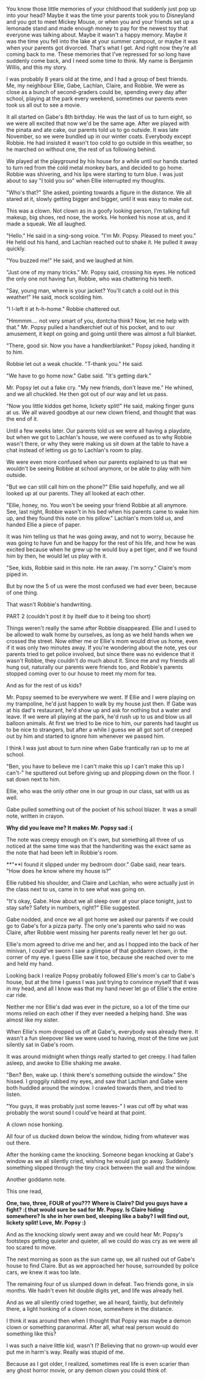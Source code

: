 You know those little memories of your childhood that suddenly just pop up into your head? Maybe it was the time your parents took you to Disneyland and you got to meet Mickey Mouse, or when you and your friends set up a lemonade stand and made enough money to pay for the newest toy that everyone was talking about. Maybe it wasn't a happy memory. Maybe it was the time you fell into the lake at your summer campout, or maybe it was when your parents got divorced. That's what I get. And right now they're all coming back to me. These memories that I've repressed for so long have suddenly come back, and I need some time to think. My name is Benjamin Willis, and this my story.

I was probably 8 years old at the time, and I had a group of best friends. Me, my neighbour Ellie, Gabe, Lachlan, Claire, and Robbie. We were as close as a bunch of second-graders could be, spending every day after school, playing at the park every weekend, sometimes our parents even took us all out to see a movie.

It all started on Gabe's 8th birthday. He was the last of us to turn eight, so we were all excited that now we'd be the same age. After we played with the pinata and ate cake, our parents told us to go outside. It was late November, so we were bundled up in our winter coats. Everybody except Robbie. He had insisted it wasn't too cold to go outside in this weather, so he marched on without one, the rest of us following behind.

We played at the playground by his house for a while until our hands started to turn red from the cold metal monkey bars, and decided to go home. Robbie was shivering, and his lips were starting to turn blue. I was just about to say "I told you so" when Ellie interrupted my thoughts.

"Who's that?" She asked, pointing towards a figure in the distance. We all stared at it, slowly getting bigger and bigger, until it was easy to make out.

This was a clown. Not clown as in a goofy looking person, I'm talking full makeup, big shoes, red nose, the works. He honked his nose at us, and it made a squeak. We all laughed.

"Hello." He said in a sing-song voice. "I'm Mr. Popsy. Pleased to meet you." He held out his hand, and Lachlan reached out to shake it. He pulled it away quickly.

"You buzzed me!" He said, and we laughed at him.

"Just one of my many tricks." Mr. Popsy said, crossing his eyes. He noticed the only one not having fun, Robbie, who was chattering his teeth.

"Say, young man, where is your jacket? You'll catch a cold out in this weather!" He said, mock scolding him.

"I l-left it at h-h-home." Robbie chattered out.

"Hmmmm.... not very smart of you, dontcha think? Now, let me help with that." Mr. Popsy pulled a handkerchief out of his pocket, and to our amusement, it kept on going and going until there was almost a full blanket.

"There, good sir. Now you have a handkerblanket." Popsy joked, handing it to him.

Robbie let out a weak chuckle. "T-thank you." He said.

"We have to go home now." Gabe said. "It's getting dark."

Mr. Popsy let out a fake cry. "My new friends, don't leave me." He whined, and we all chuckled. He then got out of our way and let us pass.

"Now you little kiddos get home, lickety split!" He said, making finger guns at us. We all waved goodbye at our new clown friend, and thought that was the end of it.

Until a few weeks later. Our parents told us we were all having a playdate, but when we got to Lachlan's house, we were confused as to why Robbie wasn't there, or why they were making us sit down at the table to have a chat instead of letting us go to Lachlan's room to play.

We were even more confused when our parents explained to us that we wouldn't be seeing Robbie at school anymore, or be able to play with him outside.

"But we can still call him on the phone?" Ellie said hopefully, and we all looked up at our parents. They all looked at each other.

"Ellie, honey, no. You won't be seeing your friend Robbie at all anymore. See, last night, Robbie wasn't in his bed when his parents came to wake him up, and they found this note on his pillow." Lachlan's mom told us, and handed Ellie a piece of paper.

It was him telling us that he was going away, and not to worry, because he was going to have fun and be happy for the rest of his life, and how he was excited because when he grew up he would buy a pet tiger, and if we found him by then, he would let us play with it.

"See, kids, Robbie said in this note. He ran away. I'm sorry." Claire's mom piped in.

But by now the 5 of us were the most confused we had ever been, because of one thing.

That wasn't Robbie's handwriting.

PART 2 (couldn't post it by itself due to it being too short) 

Things weren't really the same after Robbie disappeared. Ellie and I used to be allowed to walk home by ourselves, as long as we held hands when we crossed the street. Now either me or Ellie's mom would drive us home, even if it was only two minutes away. If you're wondering about the note, yes our parents tried to get police involved, but since there was no evidence that it wasn't Robbie, they couldn't do much about it. Since me and my friends all hung out, naturally our parents were friends too, and Robbie's parents stopped coming over to our house to meet my mom for tea.

And as for the rest of us kids?

Mr. Popsy seemed to be everywhere we went. If Ellie and I were playing on my trampoline, he'd just happen to walk by my house just then. If Gabe was at his dad's restaurant, he'd show up and ask for nothing but a water and leave. If we were all playing at the park, he'd rush up to us and blow us all balloon animals. At first we tried to be nice to him, our parents had taught us to be nice to strangers, but after a while I guess we all got sort of creeped out by him and started to ignore him whenever we passed him.

I think I was just about to turn nine when Gabe frantically ran up to me at school.

"Ben, you have to believe me I can't make this up I can't make this up I can't-" he sputtered out before giving up and plopping down on the floor. I sat down next to him.

Ellie, who was the only other one in our group in our class, sat with us as well.

Gabe pulled something out of the pocket of his school blazer. It was a small note, written in crayon.

**Why did you leave me? It makes Mr. Popsy sad :(**

The note was creepy enough on it's own, but something all three of us noticed at the same time was that the handwriting was the exact same as the note that had been left in Robbie's room.

\*\*"\*\*I found it slipped under my bedroom door." Gabe said, near tears. "How does he know where my house is?"

Ellie rubbed his shoulder, and Claire and Lachlan, who were actually just in the class next to us, came in to see what was going on.

"It's okay, Gabe. How about we all sleep over at your place tonight, just to stay safe? Safety in numbers, right?" Ellie suggested.

Gabe nodded, and once we all got home we asked our parents if we could go to Gabe's for a pizza party. The only one's parents who said no was Claire, after Robbie went missing her parents really never let her go out.

Ellie's mom agreed to drive me and her, and as I hopped into the back of her minivan, I could've sworn I saw a glimpse of that goddamn clown, in the corner of my eye. I guess Ellie saw it too, because she reached over to me and held my hand.

Looking back I realize Popsy probably followed Ellie's mom's car to Gabe's house, but at the time I guess I was just trying to convince myself that it was in my head, and all I know was that my hand never let go of Ellie's the entire car ride.

Neither me nor Ellie's dad was ever in the picture, so a lot of the time our moms relied on each other if they ever needed a helping hand. She was almost like my sister.

When Ellie's mom dropped us off at Gabe's, everybody was already there. It wasn't a fun sleepover like we were used to having, most of the time we just silently sat in Gabe's room.

It was around midnight when things really started to get creepy. I had fallen asleep, and awoke to Ellie shaking me awake.

"Ben? Ben, wake up. I think there's something outside the window." She hissed. I groggily rubbed my eyes, and saw that Lachlan and Gabe were both huddled around the window. I crawled towards them, and tried to listen.

"You guys, it was probably just some leaves-" I was cut off by what was probably the worst sound I could've heard at that point.

A clown nose honking.

All four of us ducked down below the window, hiding from whatever was out there.

After the honking came the knocking. Someone began knocking at Gabe's window as we all silently cried, wishing he would just go away. Suddenly something slipped through the tiny crack between the wall and the window.

Another goddamn note.

This one read,

**One, two, three, FOUR of you??? Where is Claire? Did you guys have a fight? :( that would sure be sad for Mr. Popsy. Is Claire hiding somewhere? Is she in her own bed, sleeping like a baby? I will find out, lickety split! Love, Mr. Popsy :)**

And as the knocking slowly went away and we could hear Mr. Popsy's footsteps getting quieter and quieter, all we could do was cry as we were all too scared to move.

The next morning as soon as the sun came up, we all rushed out of Gabe's house to find Claire. But as we approached her house, surrounded by police cars, we knew it was too late.

The remaining four of us slumped down in defeat. Two friends gone, in six months. We hadn't even hit double digits yet, and life was already hell.

And as we all silently cried together, we all heard, faintly, but definitely there, a light honking of a clown nose, somewhere in the distance.

I think it was around then when I thought that Popsy was maybe a demon clown or something paranormal. After all, what real person would do something like this?

I was such a naive little kid, wasn't I? Believing that no grown-up would ever put me in harm's way. Really was stupid of me.

Because as I got older, I realized, sometimes real life is even scarier than any ghost horror movie, or any demon clown you could think of.